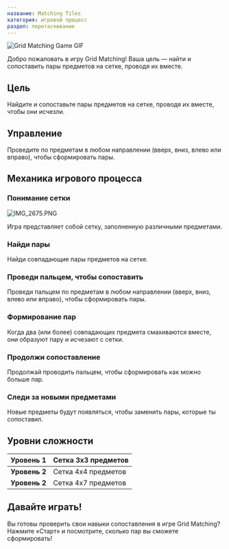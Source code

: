 ```yaml
---
название: Matching Tiles
категория: игровой процесс
раздел: перетаскивание
---
```

![Grid Matching Game GIF](https://help.Studycat.com/hc/article_attachments/34965697809049)

Добро пожаловать в игру Grid Matching! Ваша цель — найти и сопоставить пары предметов на сетке, проводя их вместе.

## Цель

Найдите и сопоставьте пары предметов на сетке, проводя их вместе, чтобы они исчезли.

## Управление

Проведите по предметам в любом направлении (вверх, вниз, влево или вправо), чтобы сформировать пары.

## Механика игрового процесса

### Понимание сетки

![IMG_2675.PNG](https://help.Studycat.com/hc/article_attachments/34786044757657)

Игра представляет собой сетку, заполненную различными предметами.

### Найди пары

Найди совпадающие пары предметов на сетке.

### Проведи пальцем, чтобы сопоставить

Проведи пальцем по предметам в любом направлении (вверх, вниз, влево или вправо), чтобы сформировать пары.

### Формирование пар

Когда два (или более) совпадающих предмета смахиваются вместе, они образуют пару и исчезают с сетки.

### Продолжи сопоставление

Продолжай проводить пальцем, чтобы сформировать как можно больше пар.

### Следи за новыми предметами

Новые предметы будут появляться, чтобы заменить пары, которые ты сопоставил.

## Уровни сложности

| **Уровень 1** | Сетка 3x3 предметов |
| --- | --- |
| **Уровень 2** | Сетка 4x4 предметов |
| **Уровень 2** | Сетка 4x7 предметов |

## Давайте играть!

Вы готовы проверить свои навыки сопоставления в игре Grid Matching? Нажмите «Старт» и посмотрите, сколько пар вы сможете сформировать!